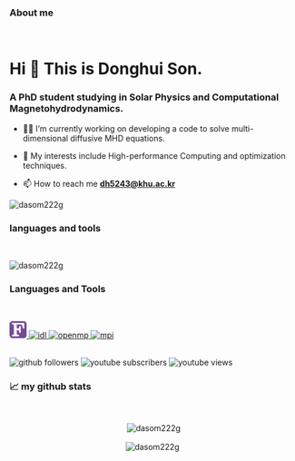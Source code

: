 ### About me

<br />

<h1 align="left">Hi 👋 This is Donghui Son.</h1>
<h3 align="left">A PhD student studying in Solar Physics and Computational Magnetohydrodynamics.</h3>

- 👩‍💻 I’m currently working on developing a code to solve multi-dimensional diffusive MHD equations.

- 💬 My interests include High-performance Computing and optimization techniques.

- 📫 How to reach me **dh5243@khu.ac.kr**

<p align="left"> <img src="https://komarev.com/ghpvc/?username=dasom222g&label=Profile%20views&color=0e75b6&style=flat" alt="dasom222g" /> </p>

<h3 align="left">languages and tools</h3>
<br />
<p align="left"> 
  <img src="https://komarev.com/ghpvc/?username=dasom222g&label=Profile%20views&color=0e75b6&style=flat" alt="dasom222g" /> 
</p>

<h3 align="left">Languages and Tools</h3>
<br />
<p align="left">
  <a href="https://fortran-lang.org/" target="_blank" rel="noreferrer">
    <img src="https://raw.githubusercontent.com/devicons/devicon/master/icons/fortran/fortran-original.svg" alt="fortran" height="30"/>
  </a>
  <a href="https://www.l3harrisgeospatial.com/Software-Technology/IDL" target="_blank" rel="noreferrer">
    <img src="https://upload.wikimedia.org/wikipedia/commons/thumb/3/3c/Exelis-Visual-Information-Solutions-logo.png/1200px-Exelis-Visual-Information-Solutions-logo.png" alt="idl" height="30"/>
  </a>
  <a href="https://www.openmp.org/" target="_blank" rel="noreferrer">
    <img src="https://upload.wikimedia.org/wikipedia/commons/thumb/8/8a/OpenMP_logo.svg/1200px-OpenMP_logo.svg.png" alt="openmp" height="30"/>
  </a>
  <a href="https://www.mpich.org/" target="_blank" rel="noreferrer">
    <img src="https://www.mpich.org/static/img/mpich-logo.png" alt="mpi" height="30"/>
  </a>
</p>

<br />
<!-- <img align="right" alt="GIF" src="https://github.com/abhisheknaiidu/abhisheknaiidu/blob/master/code.gif?raw=true" width="500" height="320" /> -->

<div>
  <img src="https://img.shields.io/github/followers/dasom222g?style=social" alt="github followers" height="24" />
  <img src="https://img.shields.io/youtube/channel/subscribers/UCRAPX1FnLmdVrT8T7YKRMtw?style=social" alt="youtube subscribers" height="24" />
  <img src="https://img.shields.io/youtube/channel/views/UCRAPX1FnLmdVrT8T7YKRMtw?style=social" alt="youtube views" height="24" />
</div>

<h3 align="left">📈 my github stats</h3>
<br />

<p  align="center">&nbsp;<img align="center" src="https://github-readme-stats.vercel.app/api?username=dasom222g&show_icons=true&theme=gotham&locale=en" alt="dasom222g" /></p>

<p  align="center"><img align="center" src="https://github-readme-streak-stats.herokuapp.com/?user=dasom222g&theme=gotham" alt="dasom222g" /></p>
